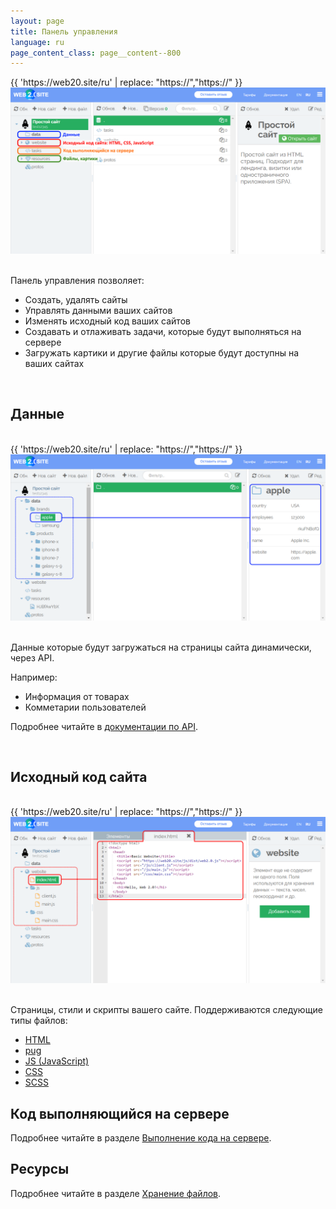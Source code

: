 ```yaml
---
layout: page
title: Панель управления
language: ru
page_content_class: page__content--800
---
```



<div class="safari">
    <div class="safari__header">
        <div class="safari__buttons">
            <div class="safari__button safari__button--red"></div>
            <div class="safari__button safari__button--orange"></div>
            <div class="safari__button safari__button--green"></div>
        </div>
        <div class="safari__address_bar">
            <div class="safari__url">{{ 'https://web20.site/ru' | replace: "https://","<span class='safari__url__https'>https://</span>" }}</div>
        </div>
    </div>
    <img class="safari__img" src="/images/docs/dashboard/intro-ru.png" />
</div>

<br>

Панель управления позволяет:
- Создать, удалять сайты
- Управлять данными ваших сайтов
- Изменять исходный код ваших сайтов
- Создавать и отлаживать задачи, которые будут выполняться на сервере
- Загружать картики и другие файлы которые будут доступны на ваших сайтах

<br>

## Данные



<br>

<div class="safari">
    <div class="safari__header">
        <div class="safari__buttons">
            <div class="safari__button safari__button--red"></div>
            <div class="safari__button safari__button--orange"></div>
            <div class="safari__button safari__button--green"></div>
        </div>
        <div class="safari__address_bar">
            <div class="safari__url">{{ 'https://web20.site/ru' | replace: "https://","<span class='safari__url__https'>https://</span>" }}</div>
        </div>
    </div>
    <img class="safari__img" src="/images/docs/dashboard/data-ru.png" />
</div>

<br>

Данные которые будут загружаться на страницы сайта динамически, через API. 

Например:

- Информация от товарах
- Комметарии пользователей

Подробнее читайте в [документации по API](/ru/docs/api).

<br>

## Исходный код сайта

<br>

<div class="safari">
    <div class="safari__header">
        <div class="safari__buttons">
            <div class="safari__button safari__button--red"></div>
            <div class="safari__button safari__button--orange"></div>
            <div class="safari__button safari__button--green"></div>
        </div>
        <div class="safari__address_bar">
            <div class="safari__url">{{ 'https://web20.site/ru' | replace: "https://","<span class='safari__url__https'>https://</span>" }}</div>
        </div>
    </div>
    <img class="safari__img" src="/images/docs/dashboard/website-ru.png" />
</div>

<br>

Страницы, стили и скрипты вашего сайте. Поддерживаются следующие типы файлов:

- [HTML](https://ru.wikipedia.org/wiki/HTML)
- [pug](https://pugjs.org)
- [JS (JavaScript)](https://ru.wikipedia.org/wiki/JavaScript)
- [CSS](https://ru.wikipedia.org/wiki/CSS)
- [SCSS](https://sass-lang.com/)


## Код выполняющийся на сервере

 

Подробнее читайте в разделе [Выполнение кода на сервере](/ru/docs/how-to-run-code).


## Ресурсы

 
Подробнее читайте в разделе [Хранение файлов](/ru/docs/file-storage).
